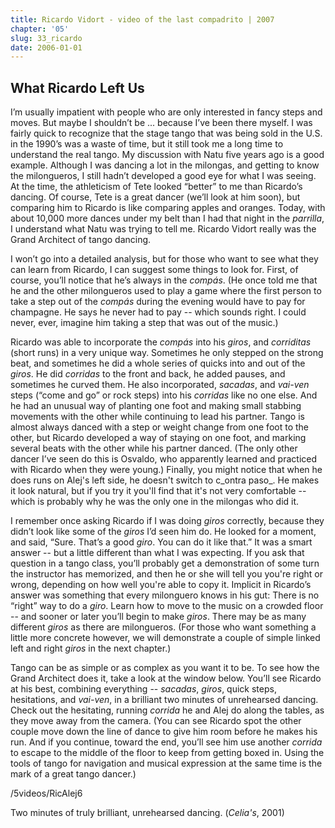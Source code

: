 ```yaml
---
title: Ricardo Vidort - video of the last compadrito | 2007
chapter: '05'
slug: 33_ricardo
date: 2006-01-01
---
```


## What Ricardo Left Us

I’m usually impatient with people who are only interested in fancy steps and moves. But maybe I shouldn’t be ... because I’ve been there myself. I was fairly quick to recognize that the stage tango that was being sold in the U.S. in the 1990’s was a waste of time, but it still took me a long time to understand the real tango. My discussion with Natu five years ago is a good example. Although I was dancing a lot in the milongas, and getting to know the milongueros, I still hadn’t developed a good eye for what I was seeing. At the time, the athleticism of Tete looked “better” to me than Ricardo’s dancing. Of course, Tete is a great dancer (we’ll look at him soon), but comparing him to Ricardo is like comparing apples and oranges. Today, with about 10,000 more dances under my belt than I had that night in the _parrilla_, I understand what Natu was trying to tell me. Ricardo Vidort really was the Grand Architect of tango dancing.

I won’t go into a detailed analysis, but for those who want to see what they can learn from Ricardo, I can suggest some things to look for. First, of course, you’ll notice that he’s always in the _compás_. (He once told me that he and the other milongueros used to play a game where the first person to take a step out of the _compás_ during the evening would have to pay for champagne. He says he never had to pay -- which sounds right. I could never, ever, imagine him taking a step that was out of the music.)

Ricardo was able to incorporate the _compás_ into his _giros_, and _corriditas_ (short runs) in a very unique way. Sometimes he only stepped on the strong beat, and sometimes he did a whole series of quicks into and out of the _giros_. He did _corridas_ to the front and back, he added pauses, and sometimes he curved them. He also incorporated, _sacadas_, and _vai-ven_ steps (“come and go” or rock steps) into his _corridas_ like no one else. And he had an unusual way of planting one foot and making small stabbing movements with the other while continuing to lead his partner. Tango is almost always danced with a step or weight change from one foot to the other, but Ricardo developed a way of staying on one foot, and marking several beats with the other while his partner danced. (The only other dancer I’ve seen do this is Osvaldo, who apparently learned and practiced with Ricardo when they were young.) Finally, you might notice that when he does runs on Alej's left side, he doesn't switch to c_ontra paso_. He makes it look natural, but if you try it you'll find that it's not very comfortable -- which is probably why he was the only one in the milongas who did it.

I remember once asking Ricardo if I was doing _giros_ correctly, because they didn’t look like some of the _giros_ I’d seen him do. He looked for a moment, and said, “Sure. That’s a good _giro_. You can do it like that.” It was a smart answer -- but a little different than what I was expecting. If you ask that question in a tango class, you’ll probably get a demonstration of some turn the instructor has memorized, and then he or she will tell you you're right or wrong, depending on how well you're able to copy it. Implicit in Ricardo’s answer was something that every milonguero knows in his gut: There is no “right” way to do a _giro_. Learn how to move to the music on a crowded floor -- and sooner or later you’ll begin to make _giros_. There may be as many different _giros_ as there are milongueros. (For those who want something a little more concrete however, we will demonstrate a couple of simple linked left and right _giros_ in the next chapter.)

Tango can be as simple or as complex as you want it to be. To see how the Grand Architect does it, take a look at the window below. You’ll see Ricardo at his best, combining everything -- _sacadas_, _giros_, quick steps, hesitations, and _vai-ven_, in a brilliant two minutes of unrehearsed dancing. Check out the hesitating, running _corrida_ he and Alej do along the tables, as they move away from the camera. (You can see Ricardo spot the other couple move down the line of dance to give him room before he makes his run. And if you continue, toward the end, you’ll see him use another _corrida_ to escape to the middle of the floor to keep from getting boxed in. Using the tools of tango for navigation and musical expression at the same time is the mark of a great tango dancer.)

/5videos/RicAlej6

Two minutes of truly brilliant, unrehearsed dancing. (_Celia's_, 2001)

